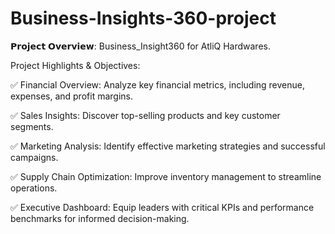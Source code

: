 # Business-Insights-360-project

𝗣𝗿𝗼𝗷𝗲𝗰𝘁 𝗢𝘃𝗲𝗿𝘃𝗶𝗲𝘄: Business_Insight360 for AtliQ Hardwares.

Project Highlights & Objectives:

✅ Financial Overview: Analyze key financial metrics, including revenue, expenses, and profit margins.

✅ Sales Insights: Discover top-selling products and key customer segments.

✅ Marketing Analysis: Identify effective marketing strategies and successful campaigns.

✅ Supply Chain Optimization: Improve inventory management to streamline operations.

✅ Executive Dashboard: Equip leaders with critical KPIs and performance benchmarks for informed decision-making.
